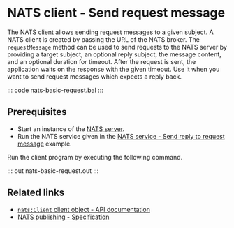 # NATS client - Send request message

The NATS client allows sending request messages to a given subject. A NATS client is created by passing the URL of the NATS broker. The `requestMessage` method can be used to send requests to the NATS server by providing a target subject, an optional reply subject, the message content, and an optional duration for timeout. After the request is sent, the application waits on the response with the given timeout. Use it when you want to send request messages which expects a reply back.

::: code nats-basic-request.bal :::

## Prerequisites
- Start an instance of the [NATS server](https://docs.nats.io/nats-concepts/what-is-nats/walkthrough_setup).
- Run the NATS service given in the [NATS service - Send reply to request message](/learn/by-example/nats-basic-reply/) example.

Run the client program by executing the following command.

::: out nats-basic-request.out :::

## Related links
- [`nats:Client` client object - API documentation](https://lib.ballerina.io/ballerinax/nats/latest/clients/Client)
- [NATS publishing - Specification](https://github.com/ballerina-platform/module-ballerinax-nats/blob/master/docs/spec/spec.md#3-publishing)
